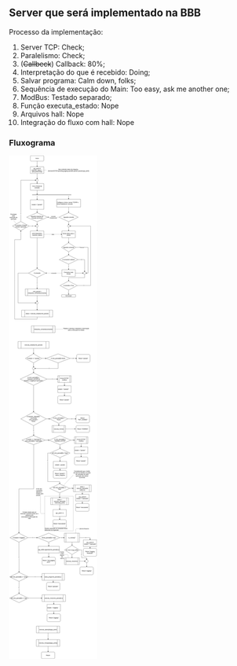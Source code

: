## Server que será implementado na BBB

Processo da implementação:
1. Server TCP: Check;
2. Paralelismo: Check;
3. (~~Callbeck~~) Callback: 80%;
4. Interpretação do que é recebido: Doing;
5. Salvar programa: Calm down, folks;
6. Sequência de execução do Main: Too easy, ask me another one;
7. ModBus: Testado separado;
8. Função executa_estado: Nope
9. Arquivos hall: Nope
10. Integração do fluxo com hall: Nope

### Fluxograma

![Floxugrama](Docs/fluxograma.jpg)
